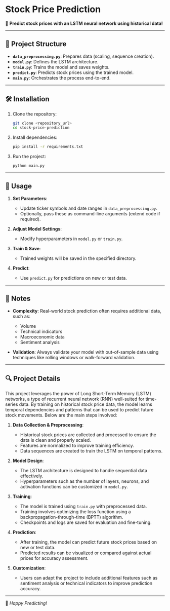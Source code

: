 # Stock Price Prediction

🚀 **Predict stock prices with an LSTM neural network using historical data!**

---

## 📂 Project Structure

- **`data_preprocessing.py`**: Prepares data (scaling, sequence creation).
- **`model.py`**: Defines the LSTM architecture.
- **`train.py`**: Trains the model and saves weights.
- **`predict.py`**: Predicts stock prices using the trained model.
- **`main.py`**: Orchestrates the process end-to-end.

---

## 🛠️ Installation

1. Clone the repository:

    ```bash
    git clone <repository_url>
    cd stock-price-prediction
    ```

2. Install dependencies:

    ```bash
    pip install -r requirements.txt
    ```

3. Run the project:

    ```bash
    python main.py
    ```

---

## 📖 Usage

1. **Set Parameters**:
    - Update ticker symbols and date ranges in `data_preprocessing.py`.
    - Optionally, pass these as command-line arguments (extend code if required).

2. **Adjust Model Settings**:
    - Modify hyperparameters in `model.py` or `train.py`.

3. **Train & Save**:
    - Trained weights will be saved in the specified directory.

4. **Predict**:
    - Use `predict.py` for predictions on new or test data.

---

## 📝 Notes

- **Complexity**: Real-world stock prediction often requires additional data, such as:
  - Volume
  - Technical indicators
  - Macroeconomic data
  - Sentiment analysis

- **Validation**: Always validate your model with out-of-sample data using techniques like rolling windows or walk-forward validation.

---

## 🔍 Project Details

This project leverages the power of Long Short-Term Memory (LSTM) networks, a type of recurrent neural network (RNN) well-suited for time-series data. By training on historical stock price data, the model learns temporal dependencies and patterns that can be used to predict future stock movements. Below are the main steps involved:

1. **Data Collection & Preprocessing**:
    - Historical stock prices are collected and processed to ensure the data is clean and properly scaled.
    - Features are normalized to improve training efficiency.
    - Data sequences are created to train the LSTM on temporal patterns.

2. **Model Design**:
    - The LSTM architecture is designed to handle sequential data effectively.
    - Hyperparameters such as the number of layers, neurons, and activation functions can be customized in `model.py`.

3. **Training**:
    - The model is trained using `train.py` with preprocessed data.
    - Training involves optimizing the loss function using a backpropagation-through-time (BPTT) algorithm.
    - Checkpoints and logs are saved for evaluation and fine-tuning.

4. **Prediction**:
    - After training, the model can predict future stock prices based on new or test data.
    - Predicted results can be visualized or compared against actual prices for accuracy assessment.

5. **Customization**:
    - Users can adapt the project to include additional features such as sentiment analysis or technical indicators to improve prediction accuracy.

---

🌟 *Happy Predicting!*
